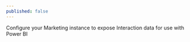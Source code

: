 ```yaml
---
published: false
---
```

Configure your Marketing instance to expose Interaction data for use with Power BI


